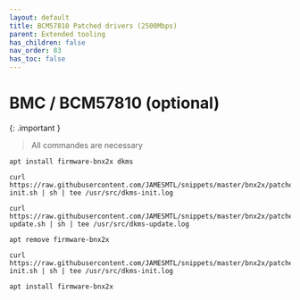 ```yaml
---
layout: default 
title: BCM57810 Patched drivers (2500Mbps)
parent: Extended tooling
has_children: false
nav_order: 83
has_toc: false
---
```


# BMC / BCM57810 (optional)

{: .important }
> All commandes are necessary

```
apt install firmware-bnx2x dkms

curl https://raw.githubusercontent.com/JAMESMTL/snippets/master/bnx2x/patches/dkms-init.sh | sh | tee /usr/src/dkms-init.log

curl https://raw.githubusercontent.com/JAMESMTL/snippets/master/bnx2x/patches/dkms-update.sh | sh | tee /usr/src/dkms-update.log

apt remove firmware-bnx2x

curl https://raw.githubusercontent.com/JAMESMTL/snippets/master/bnx2x/patches/dkms-init.sh | sh | tee /usr/src/dkms-init.log

apt install firmware-bnx2x
```
